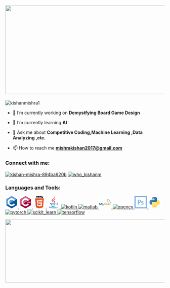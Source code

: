 <h1 ><img src="https://img.wattpad.com/27aa273e2c3d47f32adbf62e90ba20e2fa6bfc43/68747470733a2f2f73332e616d617a6f6e6177732e636f6d2f776174747061642d6d656469612d736572766963652f53746f7279496d6167652f5f78625a3450635a3252556e33513d3d2d37372e313633323961313232356439376133653139343830363432313838362e676966"width="950" height="280" align="center" /img></h1>
<!-- <img src="https://64.media.tumblr.com/9c55ed34bcd091fd2df8a210cb480ee9/139fc90e5349c2ae-33/s2048x3072/926528e84f4083ee9fbc670370e8ba3c18f5e869.gif"width="870" height="340" align="center"/> -->

<p align="left"> <img src="https://komarev.com/ghpvc/?username=kishanmishra1&label=Profile%20views&color=0e75b6&style=flat" alt="kishanmishra1" /></p>





- 🔭 I’m currently working on **Demystfying Board Game Design**

- 🌱 I’m currently learning **AI**

- 💬 Ask me about **Competitive Coding,Machine Learning ,Data Analyzing ,etc.**

- 📫 How to reach me **mishrakishan2017@gmail.com**

<h3 align="left">Connect with me:</h3>
<p align="left">
<a href="https://linkedin.com/in/kishan-mishra-894ba920b" target="blank"><img align="center" src="https://raw.githubusercontent.com/rahuldkjain/github-profile-readme-generator/master/src/images/icons/Social/linked-in-alt.svg" alt="kishan-mishra-894ba920b" height="30" width="40" /></a>
<a href="https://instagram.com/who_kishanm" target="blank"><img align="center" src="https://raw.githubusercontent.com/rahuldkjain/github-profile-readme-generator/master/src/images/icons/Social/instagram.svg" alt="who_kishanm" height="30" width="40" /></a>
</p>

<h3 align="left">Languages and Tools:</h3>
<p align="left"> <a href="https://www.cprogramming.com/" target="_blank"> <img src="https://raw.githubusercontent.com/devicons/devicon/master/icons/c/c-original.svg" alt="c" width="40" height="40"/> </a> <a href="https://www.w3schools.com/cpp/" target="_blank"> <img src="https://raw.githubusercontent.com/devicons/devicon/master/icons/cplusplus/cplusplus-original.svg" alt="cplusplus" width="40" height="40"/> </a> <a href="https://www.w3.org/html/" target="_blank"> <img src="https://raw.githubusercontent.com/devicons/devicon/master/icons/html5/html5-original-wordmark.svg" alt="html5" width="40" height="40"/> </a> <a href="https://www.java.com" target="_blank"> <img src="https://raw.githubusercontent.com/devicons/devicon/master/icons/java/java-original.svg" alt="java" width="40" height="40"/> </a> <a href="https://kotlinlang.org" target="_blank"> <img src="https://www.vectorlogo.zone/logos/kotlinlang/kotlinlang-icon.svg" alt="kotlin" width="40" height="40"/> </a> <a href="https://www.mathworks.com/" target="_blank"> <img src="https://upload.wikimedia.org/wikipedia/commons/2/21/Matlab_Logo.png" alt="matlab" width="40" height="40"/> </a> <a href="https://www.mysql.com/" target="_blank"> <img src="https://raw.githubusercontent.com/devicons/devicon/master/icons/mysql/mysql-original-wordmark.svg" alt="mysql" width="40" height="40"/> </a> <a href="https://opencv.org/" target="_blank"> <img src="https://www.vectorlogo.zone/logos/opencv/opencv-icon.svg" alt="opencv" width="40" height="40"/> </a> <a href="https://www.photoshop.com/en" target="_blank"> <img src="https://raw.githubusercontent.com/devicons/devicon/master/icons/photoshop/photoshop-line.svg" alt="photoshop" width="40" height="40"/> </a> <a href="https://www.python.org" target="_blank"> <img src="https://raw.githubusercontent.com/devicons/devicon/master/icons/python/python-original.svg" alt="python" width="40" height="40"/> </a> <a href="https://pytorch.org/" target="_blank"> <img src="https://www.vectorlogo.zone/logos/pytorch/pytorch-icon.svg" alt="pytorch" width="40" height="40"/> </a> <a href="https://scikit-learn.org/" target="_blank"> <img src="https://upload.wikimedia.org/wikipedia/commons/0/05/Scikit_learn_logo_small.svg" alt="scikit_learn" width="40" height="40"/> </a> <a href="https://www.tensorflow.org" target="_blank"> <img src="https://www.vectorlogo.zone/logos/tensorflow/tensorflow-icon.svg" alt="tensorflow" width="40" height="40"/> </a> </p>

<img src="https://i.gifer.com/7TY.gif" width="950" height="200" align="center"/>


